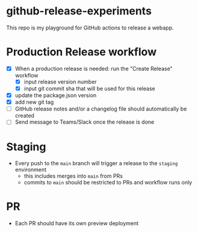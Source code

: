 # github-release-experiments

This repo is my playground for GitHub actions to release a webapp.

# Production Release workflow

- [x] When a production release is needed: run the "Create Release" workflow
  - [x] input release version number
  - [x] input git commit sha that will be used for this release
- [x] update the package.json version
- [x] add new git tag
- [ ] GitHub release notes and/or a changelog file should automatically be created
- [ ] Send message to Teams/Slack once the release is done

# Staging

- Every push to the `main` branch will trigger a release to the `staging` environment
  - this includes merges into `main` from PRs
  - commits to `main` should be restricted to PRs and workflow runs only

# PR

- Each PR should have its own preview deployment

